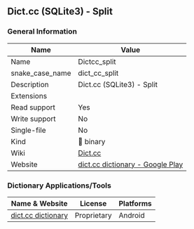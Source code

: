
## Dict.cc (SQLite3) - Split ##

### General Information ###
Name | Value
---- | -------
Name | Dictcc_split
snake_case_name | dict_cc_split
Description | Dict.cc (SQLite3) - Split
Extensions | 
Read support | Yes
Write support | No
Single-file | No
Kind | 🔢 binary
Wiki | [Dict.cc](https://en.wikipedia.org/wiki/Dict.cc)
Website | [dict.cc dictionary - Google Play](https://play.google.com/store/apps/details?id=cc.dict.dictcc)




### Dictionary Applications/Tools ###
Name & Website | License | Platforms
-------------- | ------- | ---------
[dict.cc dictionary](https://play.google.com/store/apps/details?id=cc.dict.dictcc) | Proprietary | Android
